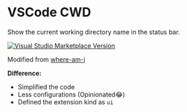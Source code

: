 # VSCode CWD

Show the current working directory name in the status bar.

<a href="https://marketplace.visualstudio.com/items?itemName=xiyaowong.cwd" target="__blank"><img src="https://img.shields.io/visual-studio-marketplace/v/xiyaowong.cwd.svg?color=eee&amp;label=VS%20Code%20Marketplace&logo=visual-studio-code" alt="Visual Studio Marketplace Version" /></a>

Modified from [where-am-i](https://github.com/antfu/vscode-where-am-i)

**Difference:**
- Simplified the code
- Less configurations (Opinionated:joy:)
- Defined the extension kind as `ui`
